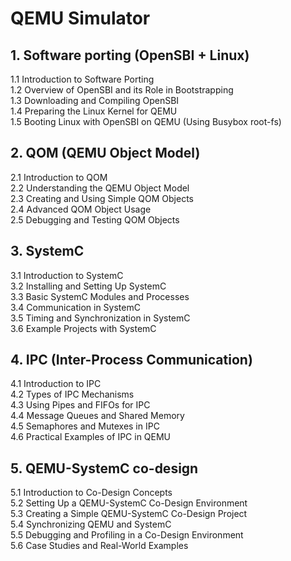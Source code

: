 # QEMU Simulator

## 1. Software porting (OpenSBI + Linux)
1.1 Introduction to Software Porting  
1.2 Overview of OpenSBI and its Role in Bootstrapping  
1.3 Downloading and Compiling OpenSBI  
1.4 Preparing the Linux Kernel for QEMU  
1.5 Booting Linux with OpenSBI on QEMU (Using Busybox root-fs)

## 2. QOM (QEMU Object Model)
2.1 Introduction to QOM  
2.2 Understanding the QEMU Object Model  
2.3 Creating and Using Simple QOM Objects  
2.4 Advanced QOM Object Usage  
2.5 Debugging and Testing QOM Objects

## 3. SystemC 
3.1 Introduction to SystemC  
3.2 Installing and Setting Up SystemC  
3.3 Basic SystemC Modules and Processes  
3.4 Communication in SystemC  
3.5 Timing and Synchronization in SystemC  
3.6 Example Projects with SystemC

## 4. IPC (Inter-Process Communication)
4.1 Introduction to IPC  
4.2 Types of IPC Mechanisms  
4.3 Using Pipes and FIFOs for IPC  
4.4 Message Queues and Shared Memory  
4.5 Semaphores and Mutexes in IPC  
4.6 Practical Examples of IPC in QEMU

## 5. QEMU-SystemC co-design
5.1 Introduction to Co-Design Concepts  
5.2 Setting Up a QEMU-SystemC Co-Design Environment  
5.3 Creating a Simple QEMU-SystemC Co-Design Project  
5.4 Synchronizing QEMU and SystemC  
5.5 Debugging and Profiling in a Co-Design Environment  
5.6 Case Studies and Real-World Examples
